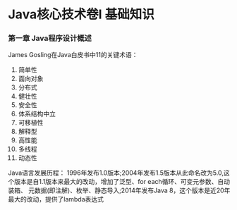 # Java核心技术卷I 基础知识

### 第一章 Java程序设计概述
James Gosling在Java白皮书中11的关键术语：
<ol>
<li>简单性
<li>面向对象
<li>分布式
<li>健壮性
<li>安全性
<li>体系结构中立
<li>可移植性
<li>解释型
<li>高性能
<li>多线程
<li>动态性
</ol>

Java语言发展历程：
1996年发布1.0版本;2004年发布1.5版本从此命名改为5.0,这个版本是自1.1版本来最大的改动，增加了泛型、for each循环、可变元参数、自动装箱、
元数据(即注解)、枚举、静态导入;2014年发布Java 8，这个版本是近20年最大的改动，提供了lambda表达式
